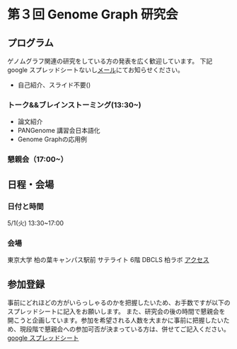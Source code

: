 # 第３回 Genome Graph 研究会


## プログラム
ゲノムグラフ関連の研究をしている方の発表を広く歓迎しています。
下記google スプレッドシートないし[メール](harazono_yoritaka_17@stu-cbms.k.u-tokyo.ac.jp)にてお知らせください。
- 自己紹介、スライド不要()

### トーク&&ブレインストーミング(13:30~)
- 論文紹介
- PANGenome 講習会日本語化
- Genome Graphの応用例

### 懇親会（17:00~）

## 日程・会場
### 日付と時間
5/1(火) 13:30~17:00
### 会場
東京大学 柏の葉キャンパス駅前 サテライト 6階 DBCLS 柏ラボ
[アクセス](http://dbcls.rois.ac.jp/access)

## 参加登録
事前にどれほどの方がいらっしゃるのかを把握したいため、お手数ですが以下のスプレッドシートに記入をお願いします。
また、研究会の後の時間で懇親会を開こうと企画しています。参加を希望される人数を大まかに事前に把握したいため、現段階で懇親会への参加可否が決まっている方は、併せてご記入ください。
[google スプレッドシート](https://docs.google.com/spreadsheets/d/17nbn3S1wQ7fgQ5wOrg9tzr8s1z_AtXkSLiAfeo9a6QU/edit?usp=sharing)
